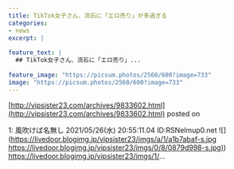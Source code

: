 ```yaml
---
title: TikTok女子さん、流石に「エロ売り」が多過ぎる
categories:
- news
excerpt: |
  
feature_text: |
  ## TikTok女子さん、流石に「エロ売り」...
  
feature_image: "https://picsum.photos/2560/600?image=733"
image: "https://picsum.photos/2560/600?image=733"
---
```


[http://vipsister23.com/archives/9833602.html](http://vipsister23.com/archives/9833602.html)
posted on 

<!--more-->

1: 風吹けば名無し 2021/05/26(水) 20:55:11.04 ID:RSNelmup0.net ![](https://livedoor.blogimg.jp/vipsister23/imgs/a/1/a1b7abaf-s.jpg [https://livedoor.blogimg.jp/vipsister23/imgs/0/8/0879d998-s.jpg)](https://livedoor.blogimg.jp/vipsister23/imgs/0/8/0879d998-s.jpg)) https://livedoor.blogimg.jp/vipsister23/imgs/1/...
